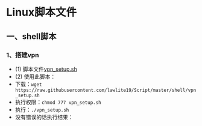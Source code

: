 Linux脚本文件
====================
## 一、shell脚本
### 1、搭建vpn
- (1) 脚本文件[vpn_setup.sh](/shell/vpn_setup.sh)
- (2) 使用此脚本：
 - 下载：`wget https://raw.githubusercontent.com/lawlite19/Script/master/shell/vpn_setup.sh`
 - 执行权限：`chmod 777 vpn_setup.sh`
 - 执行：`./vpn_setup.sh`
- 没有错误的话执行结果：